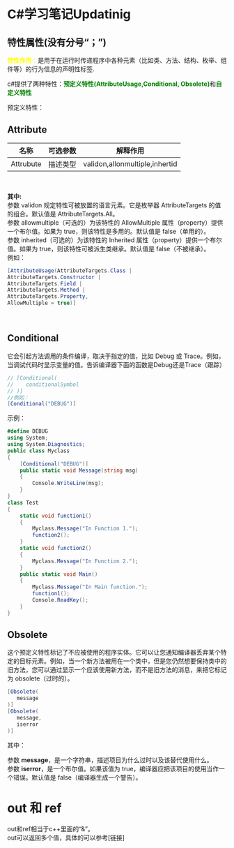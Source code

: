 <!--
 * @Description: 
 * @Version: 2.0
 * @Autor: gcusms
 * @Date: 2021-09-17 12:48:55
 * @LastEditors: gcusms
 * @LastEditTime: 2021-09-18 15:52:10
-->
# C#学习笔记Updatinig
## 特性属性(没有分号“；”)
<font color = yellow>**特性作用：**</font>是用于在运行时传递程序中各种元素（比如类、方法、结构、枚举、组件等）的行为信息的声明性标签.

c#提供了两种特性：<font color = #00800>**预定义特性(AttributeUsage,Conditional, Obsolete)**</font>和<font color = #00800>**自定义特性**</font>
<br>

预定义特性：
## **Attribute**
|名称 | 可选参数 |解释作用|
|:--:  | :--:       | :--:  |
|Attrubute | 描述类型 | validon,allonmultiple,inhertid|
<br>

**其中:**<br> 参数 validon 规定特性可被放置的语言元素。它是枚举器 AttributeTargets 的值的组合。默认值是 AttributeTargets.All。<br>
参数 allowmultiple（可选的）为该特性的 AllowMultiple 属性（property）提供一个布尔值。如果为 true，则该特性是多用的。默认值是 false（单用的）。<br>
参数 inherited（可选的）为该特性的 Inherited 属性（property）提供一个布尔值。如果为 true，则该特性可被派生类继承。默认值是 false（不被继承）。<br>
例如：
```c#
[AttributeUsage(AttributeTargets.Class |
AttributeTargets.Constructor |
AttributeTargets.Field |
AttributeTargets.Method |
AttributeTargets.Property, 
AllowMultiple = true)]
```
<br>

## **Conditional**
它会引起方法调用的条件编译，取决于指定的值，比如 Debug 或 Trace。例如，当调试代码时显示变量的值。告诉编译器下面的函数是Debug还是Trace（跟踪）
```c#
// [Conditional(
//    conditionalSymbol
// )]
//例如：
[Conditional("DEBUG")]
```
示例：
```c#
#define DEBUG
using System;
using System.Diagnostics;
public class Myclass
{
    [Conditional("DEBUG")]
    public static void Message(string msg)
    {
        Console.WriteLine(msg);
    }
}
class Test
{
    static void function1()
    {
        Myclass.Message("In Function 1.");
        function2();
    }
    static void function2()
    {
        Myclass.Message("In Function 2.");
    }
    public static void Main()
    {
        Myclass.Message("In Main function.");
        function1();
        Console.ReadKey();
    }
}
```
## **Obsolete**
这个预定义特性标记了不应被使用的程序实体。它可以让您通知编译器丢弃某个特定的目标元素。例如，当一个新方法被用在一个类中，但是您仍然想要保持类中的旧方法，您可以通过显示一个应该使用新方法，而不是旧方法的消息，来把它标记为 obsolete（过时的）。
```c#
[Obsolete(
   message
)]
[Obsolete(
   message,
   iserror
)]
```
其中：

参数 **message**，是一个字符串，描述项目为什么过时以及该替代使用什么。<br>
参数 **iserror**，是一个布尔值。如果该值为 true，编译器应把该项目的使用当作一个错误。默认值是 false（编译器生成一个警告）。




# out 和 ref
out和ref相当于c++里面的“&”。<br>
out可以返回多个值，具体的可以参考[链接]
